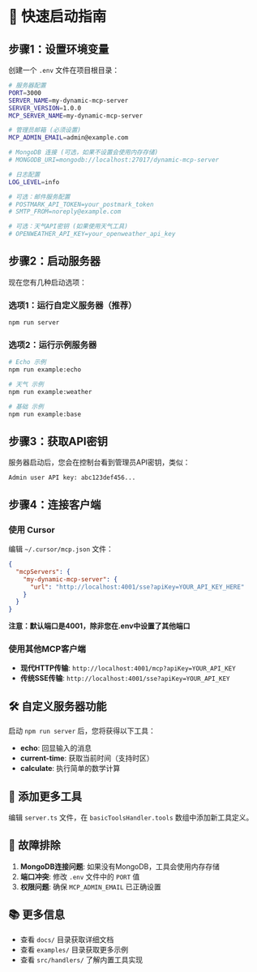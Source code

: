 # 🚀 快速启动指南

## 步骤1：设置环境变量

创建一个 `.env` 文件在项目根目录：

```bash
# 服务器配置
PORT=3000
SERVER_NAME=my-dynamic-mcp-server
SERVER_VERSION=1.0.0
MCP_SERVER_NAME=my-dynamic-mcp-server

# 管理员邮箱 (必须设置)
MCP_ADMIN_EMAIL=admin@example.com

# MongoDB 连接 (可选，如果不设置会使用内存存储)
# MONGODB_URI=mongodb://localhost:27017/dynamic-mcp-server

# 日志配置
LOG_LEVEL=info

# 可选：邮件服务配置
# POSTMARK_API_TOKEN=your_postmark_token
# SMTP_FROM=noreply@example.com

# 可选：天气API密钥 (如果使用天气工具)
# OPENWEATHER_API_KEY=your_openweather_api_key
```

## 步骤2：启动服务器

现在您有几种启动选项：

### 选项1：运行自定义服务器（推荐）
```bash
npm run server
```

### 选项2：运行示例服务器
```bash
# Echo 示例
npm run example:echo

# 天气 示例
npm run example:weather

# 基础 示例
npm run example:base
```

## 步骤3：获取API密钥

服务器启动后，您会在控制台看到管理员API密钥，类似：
```
Admin user API key: abc123def456...
```

## 步骤4：连接客户端

### 使用 Cursor

编辑 `~/.cursor/mcp.json` 文件：

```json
{
  "mcpServers": {
    "my-dynamic-mcp-server": {
      "url": "http://localhost:4001/sse?apiKey=YOUR_API_KEY_HERE"
    }
  }
}
```

**注意：默认端口是4001，除非您在.env中设置了其他端口**

### 使用其他MCP客户端

- **现代HTTP传输**: `http://localhost:4001/mcp?apiKey=YOUR_API_KEY`
- **传统SSE传输**: `http://localhost:4001/sse?apiKey=YOUR_API_KEY`

## 🛠️ 自定义服务器功能

启动 `npm run server` 后，您将获得以下工具：

- **echo**: 回显输入的消息
- **current-time**: 获取当前时间（支持时区）
- **calculate**: 执行简单的数学计算

## 📝 添加更多工具

编辑 `server.ts` 文件，在 `basicToolsHandler.tools` 数组中添加新工具定义。

## 🔧 故障排除

1. **MongoDB连接问题**: 如果没有MongoDB，工具会使用内存存储
2. **端口冲突**: 修改 `.env` 文件中的 `PORT` 值
3. **权限问题**: 确保 `MCP_ADMIN_EMAIL` 已正确设置

## 📚 更多信息

- 查看 `docs/` 目录获取详细文档
- 查看 `examples/` 目录获取更多示例
- 查看 `src/handlers/` 了解内置工具实现 